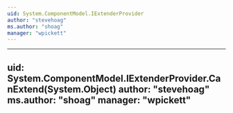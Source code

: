 ```yaml
---
uid: System.ComponentModel.IExtenderProvider
author: "stevehoag"
ms.author: "shoag"
manager: "wpickett"
---
```


---
uid: System.ComponentModel.IExtenderProvider.CanExtend(System.Object)
author: "stevehoag"
ms.author: "shoag"
manager: "wpickett"
---
